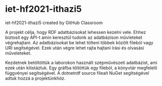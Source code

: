 # iet-hf2021-ithazi5
iet-hf2021-ithazi5 created by GitHub Classroom

A projekt célja, hogy RDF adatbázisokat lehessen kezelni vele. Ehhez biztosít egy API-t amin keresztül tudonk az adatbázison művleteket végrehajtani. Az adatbázisokat be lehet tölteni többek között fileból vagy URI segítségével. Ezek után végre lehet rajta hajtani írási és olvasási műveleteket.

Kezdetnek betöltöttük a laborokon használt szépművészeti adatbázist, ami ezek után kilistáztuk. Egy gráfba töltöttük egy fileból, a könyvtár megfelelő függvényei segítségével. A dotnetrdf source fileait NuGet segítségével adtuk hozzá a projektünkhöz.
